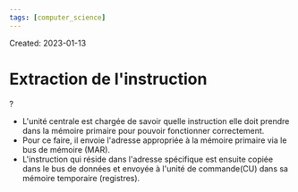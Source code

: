 ```yaml
---
tags: [computer_science] 
---
```

Created: 2023-01-13

# Extraction de l'instruction
?
- L'unité centrale est chargée de savoir quelle instruction elle doit prendre dans la mémoire primaire pour pouvoir fonctionner correctement.
- Pour ce faire, il envoie l'adresse appropriée à la mémoire primaire via le bus de mémoire (MAR).
- L'instruction qui réside dans l'adresse spécifique est ensuite copiée dans le bus de données et envoyée à l'unité de commande(CU) dans sa mémoire temporaire (registres).
<!--SR:!2023-11-01,166,230-->